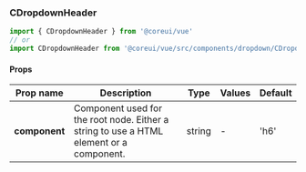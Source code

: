 ### CDropdownHeader

```jsx
import { CDropdownHeader } from '@coreui/vue'
// or
import CDropdownHeader from '@coreui/vue/src/components/dropdown/CDropdownHeader'
```

#### Props

| Prop name     | Description                                                                             | Type   | Values | Default |
| ------------- | --------------------------------------------------------------------------------------- | ------ | ------ | ------- |
| **component** | Component used for the root node. Either a string to use a HTML element or a component. | string | -      | 'h6'    |
